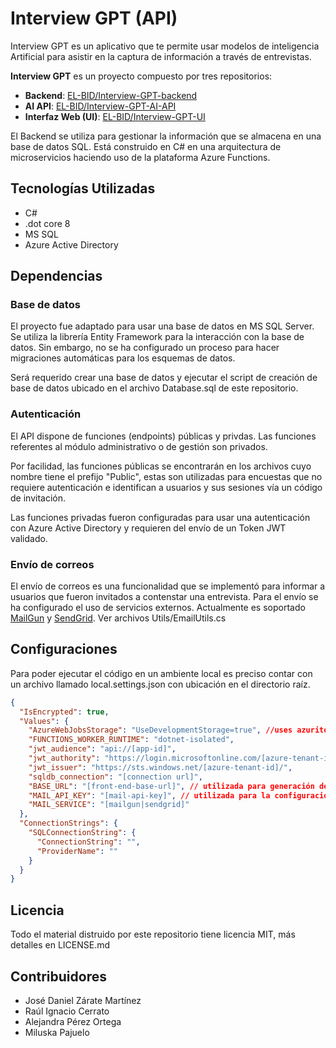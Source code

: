 ﻿# Interview GPT (API)

Interview GPT es un aplicativo que te permite usar modelos de inteligencia Artificial para asistir en la captura de información a través de entrevistas. 

**Interview GPT** es un proyecto compuesto por tres repositorios:
 
- **Backend**: [EL-BID/Interview-GPT-backend](https://github.com/EL-BID/Interview-GPT-backend)
- **AI API**: [EL-BID/Interview-GPT-AI-API](https://github.com/EL-BID/Interview-GPT-AI-API)
- **Interfaz Web (UI)**: [EL-BID/Interview-GPT-UI](https://github.com/EL-BID/Interview-GPT-UI)

El Backend se utiliza para gestionar la información que se almacena en una base de datos SQL. Está construido en C# en una arquitectura de microservicios haciendo uso de la plataforma Azure Functions.

## Tecnologías Utilizadas

- C#
- .dot core 8
- MS SQL
- Azure Active Directory

## Dependencias

### Base de datos

El proyecto fue adaptado para usar una base de datos en MS SQL Server. Se utiliza la librería Entity Framework para la interacción con la base de datos. Sin embargo, no se ha configurado un proceso para hacer migraciones automáticas para los esquemas de datos.

Será requerido crear una base de datos y ejecutar el script de creación de base de datos ubicado en el archivo Database.sql de este repositorio.

### Autenticación

El API dispone de funciones (endpoints) públicas y privdas. Las funciones referentes al módulo administrativo o de gestión son privados. 

Por facilidad, las funciones públicas se encontrarán en los archivos cuyo nombre tiene el prefijo "Public", estas son utilizadas para encuestas que no requiere autenticación e identifican a usuarios y sus sesiones vía un código de invitación.

Las funciones privadas fueron configuradas para usar una autenticación con Azure Active Directory y requieren del envío de un Token JWT validado.


### Envío de correos

El envío de correos es una funcionalidad que se implementó para informar a usuarios que fueron invitados a contenstar una entrevista. Para el envío se ha configurado el uso de servicios externos. Actualmente es soportado [MailGun](https://www.mailgun.com) y [SendGrid](https://www.sendgrid.com). Ver archivos Utils/EmailUtils.cs


## Configuraciones

Para poder ejecutar el código en un ambiente local es preciso contar con un archivo llamado local.settings.json con ubicación en el directorio raíz.

```json
{
  "IsEncrypted": true,
  "Values": {
    "AzureWebJobsStorage": "UseDevelopmentStorage=true", //uses azurite on local environment.
    "FUNCTIONS_WORKER_RUNTIME": "dotnet-isolated",
    "jwt_audience": "api://[app-id]",
    "jwt_authority": "https://login.microsoftonline.com/[azure-tenant-id]/v2.0",
    "jwt_issuer": "https://sts.windows.net/[azure-tenant-id]/",
    "sqldb_connection": "[connection url]",
    "BASE_URL": "[front-end-base-url]", // utilizada para generación de URLs para envío de correos.
    "MAIL_API_KEY": "[mail-api-key]", // utilizada para la configuración de envío de correos, es soportado únicamente Mailgun y Sendgrid
    "MAIL_SERVICE": "[mailgun|sendgrid]"
  },
  "ConnectionStrings": {
    "SQLConnectionString": {
      "ConnectionString": "",
      "ProviderName": ""
    }
  }
}
```

## Licencia

Todo el material distruido por este repositorio tiene licencia MIT, más detalles en LICENSE.md

## Contribuidores

- José Daniel Zárate Martínez
- Raúl Ignacio Cerrato
- Alejandra Pérez Ortega
- Miluska Pajuelo
